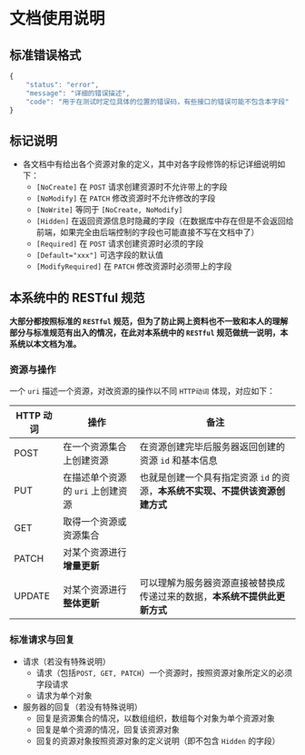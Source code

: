 # 文档使用说明
## 标准错误格式
```js
{
    "status": "error",
    "message": "详细的错误描述",
    "code": "用于在测试时定位具体的位置的错误码，有些接口的错误可能不包含本字段"
}
```

## 标记说明
* 各文档中有给出各个资源对象的定义，其中对各字段修饰的标记详细说明如下：
    * `[NoCreate]` 在 `POST` 请求创建资源时不允许带上的字段
    * `[NoModify]` 在 `PATCH` 修改资源时不允许修改的字段
    * `[NoWrite]`  等同于 `[NoCreate, NoModify]`
    * `[Hidden]` 在返回资源信息时隐藏的字段（在数据库中存在但是不会返回给前端，如果完全由后端控制的字段也可能直接不写在文档中了）
    * `[Required]` 在 `POST` 请求创建资源时必须的字段
    * `[Default="xxx"]` 可选字段的默认值
    * `[ModifyRequired]` 在 `PATCH` 修改资源时必须带上的字段

## 本系统中的 RESTful 规范
**大部分都按照标准的 `RESTful` 规范，但为了防止网上资料也不一致和本人的理解部分与标准规范有出入的情况，在此对本系统中的 `RESTful` 规范做统一说明，本系统以本文档为准。**

### 资源与操作
一个 `uri` 描述一个资源，对改资源的操作以不同 `HTTP动词` 体现，对应如下：

|HTTP 动词|操作|备注|
|-|-|-|
|POST|在一个资源集合上创建资源|在资源创建完毕后服务器返回创建的资源 `id` 和基本信息|
|PUT|在描述单个资源的 `uri` 上创建资源|也就是创建一个具有指定资源 `id` 的资源，**本系统不实现、不提供该资源创建方式**|
|GET|取得一个资源或资源集合||
|PATCH|对某个资源进行**增量更新**||
|UPDATE|对某个资源进行**整体更新**|可以理解为服务器资源直接被替换成传递过来的数据，**本系统不提供此更新方式**|

### 标准请求与回复
* 请求（若没有特殊说明）
    * 请求（包括`POST, GET, PATCH`）一个资源时，按照资源对象所定义的必须字段请求
    * 请求为单个对象
* 服务器的回复（若没有特殊说明）
    * 回复是资源集合的情况，以数组组织，数组每个对象为单个资源对象
    * 回复是单个资源的情况，回复该资源对象
    * 回复的资源对象按照资源对象的定义说明（即不包含 `Hidden` 的字段）
